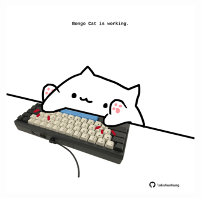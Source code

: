 <!-- built at 12/03/2023, 10:00:45 UTC -->
<p align="center">
  <img width="500" height="500" src="./ReadmeImage.svg">
</p>

